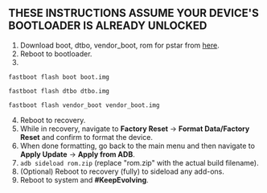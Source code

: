 ## THESE INSTRUCTIONS ASSUME YOUR DEVICE'S BOOTLOADER IS ALREADY UNLOCKED

1. Download boot, dtbo, vendor_boot, rom for pstar from [here](https://sourceforge.net/projects/evolution-x/files/pstar/15/).
2. Reboot to bootloader.
3.
```fastboot flash boot boot.img```

```fastboot flash dtbo dtbo.img```

```fastboot flash vendor_boot vendor_boot.img```

4. Reboot to recovery.
5. While in recovery, navigate to **Factory Reset** → **Format Data/Factory Reset** and confirm to format the device.
6. When done formatting, go back to the main menu and then navigate to **Apply Update** → **Apply from ADB**.
7. `adb sideload rom.zip` (replace "rom.zip" with the actual build filename).
8. (Optional) Reboot to recovery (fully) to sideload any add-ons.
9. Reboot to system and **#KeepEvolving**.
